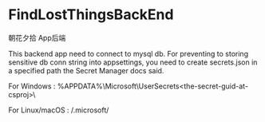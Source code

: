 # FindLostThingsBackEnd
朝花夕拾 App后端

This backend app need to connect to mysql db. For preventing to storing sensitive db conn string into appsettings, 
you need to create secrets.json in a specified path the Secret Manager docs said.

For Windows : %APPDATA%\Microsoft\UserSecrets\<the-secret-guid-at-csproj>\

For Linux/macOS : /.microsoft/<the-secret-guid-at-csproj>
